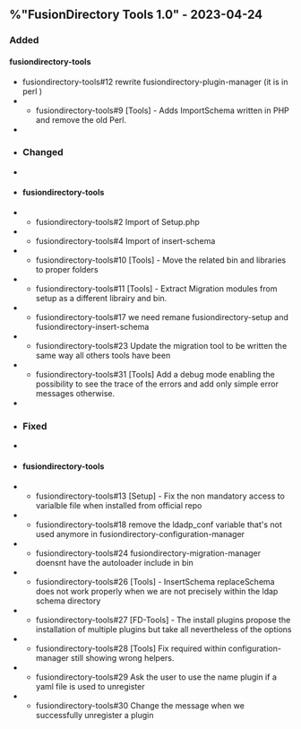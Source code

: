 ## %"FusionDirectory Tools 1.0" - 2023-04-24

### Added

#### fusiondirectory-tools
- fusiondirectory-tools#12 rewrite fusiondirectory-plugin-manager (it is in perl )
- - fusiondirectory-tools#9 [Tools] - Adds ImportSchema written in PHP and remove the old Perl.
-
- ### Changed
-
- #### fusiondirectory-tools
- - fusiondirectory-tools#2 Import of Setup.php
- - fusiondirectory-tools#4 Import of insert-schema
- - fusiondirectory-tools#10 [Tools] - Move the related bin and libraries to proper folders
- - fusiondirectory-tools#11 [Tools] - Extract Migration modules from setup as a different librairy and bin.
- - fusiondirectory-tools#17 we need remane fusiondirectory-setup and fusiondirectory-insert-schema
- - fusiondirectory-tools#23 Update the migration tool to be written the same way all others tools have been
- - fusiondirectory-tools#31 [Tools] Add a debug mode enabling the possibility to see the trace of the errors and add only simple error messages otherwise.
-
- ### Fixed
-
- #### fusiondirectory-tools
- - fusiondirectory-tools#13 [Setup] - Fix the non mandatory access to varialble file when installed from official repo
- - fusiondirectory-tools#18 remove the ldadp_conf variable that's not used anymore in fusiondirectory-configuration-manager
- - fusiondirectory-tools#24 fusiondirectory-migration-manager doensnt have the autoloader include in bin
- - fusiondirectory-tools#26 [Tools] - InsertSchema replaceSchema does not work properly when we are not precisely within the ldap schema directory
- - fusiondirectory-tools#27 [FD-Tools] - The install plugins propose the installation of multiple plugins but take all nevertheless of the options
- - fusiondirectory-tools#28 [Tools] Fix required within configuration-manager still showing wrong helpers.
- - fusiondirectory-tools#29 Ask the user to use the name plugin if a yaml file is used to unregister
- - fusiondirectory-tools#30 Change the message when we successfully unregister a plugin
